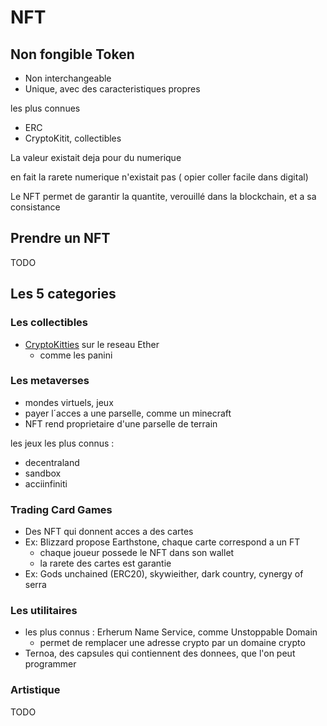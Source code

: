 # NFT

## Non fongible Token

- Non interchangeable 
- Unique, avec des caracteristiques propres

les plus connues
- ERC
- CryptoKitit, collectibles

La valeur existait deja pour du numerique

en fait la rarete numerique n'existait pas ( opier coller facile dans digital)

Le NFT permet de garantir la quantite, verouillé dans la blockchain, et a sa consistance


## Prendre un NFT

TODO


## Les 5 categories 

### Les collectibles

- [CryptoKitties](https://fr.wikipedia.org/wiki/CryptoKitties) sur le reseau Ether
   - comme les panini

### Les metaverses

- mondes virtuels, jeux
- payer l´acces a une parselle, comme un minecraft
- NFT rend proprietaire d'une parselle de terrain

les jeux les plus connus :
- decentraland
- sandbox
- acciinfiniti

### Trading Card Games

- Des NFT qui donnent acces a des cartes
- Ex: Blizzard propose Earthstone, chaque carte correspond a un  FT
   - chaque joueur possede le NFT dans son wallet
   - la rarete des cartes est garantie
- Ex: Gods unchained (ERC20), skywieither, dark country, cynergy of serra


### Les utilitaires 

- les plus connus : Erherum Name Service, comme Unstoppable Domain
   - permet de remplacer une adresse crypto par un domaine crypto
- Ternoa, des capsules qui contiennent des donnees, que l'on peut programmer


### Artistique

TODO
